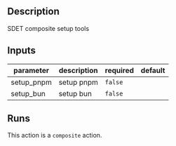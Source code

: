 <!-- action-docs-description -->
## Description

SDET composite setup tools
<!-- action-docs-description -->

<!-- action-docs-inputs -->
## Inputs

| parameter | description | required | default |
| --- | --- | --- | --- |
| setup_pnpm | setup pnpm | `false` |  |
| setup_bun | setup bun | `false` |  |
<!-- action-docs-inputs -->

<!-- action-docs-runs -->
## Runs

This action is a `composite` action.
<!-- action-docs-runs -->